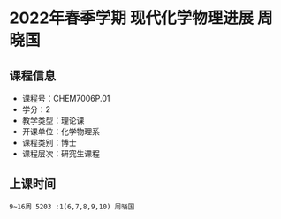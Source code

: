 # 2022年春季学期 现代化学物理进展 周晓国






## 课程信息

- 课程号：CHEM7006P.01
- 学分：2
- 教学类型：理论课
- 开课单位：化学物理系
- 课程类别：博士
- 课程层次：研究生课程

## 上课时间

```
9~16周 5203 :1(6,7,8,9,10) 周晓国
```


